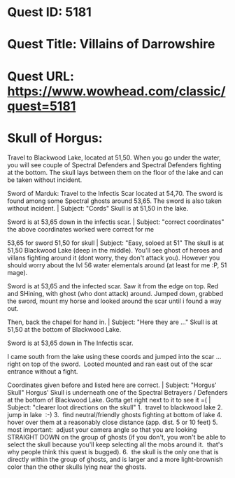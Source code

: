 # Quest ID: 5181
# Quest Title: Villains of Darrowshire
# Quest URL: https://www.wowhead.com/classic/quest=5181
# Skull of Horgus:
Travel to Blackwood Lake, located at 51,50. When you go under the water, you will see couple of Spectral Defenders and Spectral Defenders fighting at the bottom. The skull lays between them on the floor of the lake and can be taken without incident.

Sword of Marduk:
Travel to the Infectis Scar located at 54,70. The sword is found among some Spectral ghosts around 53,65. The sword is also taken without incident. | Subject: "Cords"
Skull is at 51,50 in the lake.

Sword is at 53,65 down in the infectis scar. | Subject: "correct coordinates"
the above coordinates worked were correct for me

53,65 for sword
51,50 for skull | Subject: "Easy, soloed at 51"
The skull is at 51,50 Blackwood Lake (deep in the middle). You'll see ghost of heroes and villans fighting around it (dont worry, they don't attack you). However you should worry about the lvl 56 water elementals around (at least for me :P, 51 mage).

Sword is at 53,65 and the infected scar. Saw it from the edge on top. Red and SHining, with ghost (who dont attack) around. Jumped down, grabbed the sword, mount my horse and looked around the scar until i found a way out.

Then, back the chapel for hand in. | Subject: "Here they are ..."
Skull is at 51,50 at the bottom of Blackwood Lake.

Sword is at 53,65 down in The Infectis scar.

I came south from the lake using these coords and jumped into the scar ... right on top of the sword.  Looted mounted and ran east out of the scar entrance without a fight.

Coordinates given before and listed here are correct. | Subject: "Horgus' Skull"
Horgus' Skull is underneath one of the Spectral Betrayers / Defenders at the bottom of Blackwood Lake.
Gotta get right next to it to see it =( | Subject: "clearer loot directions on the skull"
1.  travel to blackwood lake
2.  jump in lake  :-)
3.  find neutral/friendly ghosts fighting at bottom of lake
4.  hover over them at a reasonably close distance (app. dist. 5 or 10 feet)
5.  most important:  adjust your camera angle so that you are looking STRAIGHT DOWN on the group of ghosts (if you don't, you won't be able to select the skull because you'll keep selecting all the mobs around it.  that's why people think this quest is bugged).
6.  the skull is the only one that is directly within the group of ghosts, and is larger and a more light-brownish color than the other skulls lying near the ghosts.